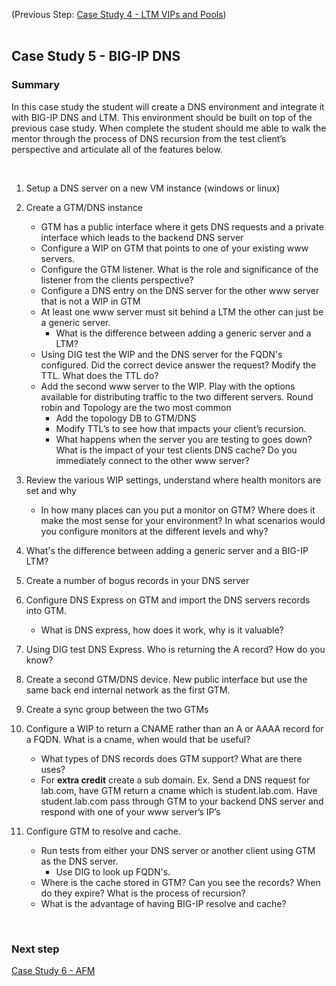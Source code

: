 (Previous Step: [Case Study 4 - LTM VIPs and Pools](https://github.com/grmarxer/Onboarding/blob/master/Case_Study_4-VIPs_and_Pools.md))  
<br/>  

## Case Study 5 - BIG-IP DNS  

### Summary  

In this case study the student will create a DNS environment and integrate it with BIG-IP DNS and LTM.  This environment should be built on top of the previous case study.  When complete the student should me able to walk the mentor through the process of DNS recursion from the test client’s perspective and articulate all of the features below.

<br/>  

1.	Setup a DNS server on a new VM instance (windows or linux)  

2.	Create a GTM/DNS instance 
    - GTM has a public interface where it gets DNS requests and a private interface which leads to the backend DNS server  
    - Configure a WIP on GTM that points to one of your existing www servers.    
    - Configure the GTM listener.  What is the role and significance of the listener from the clients perspective?  
    - Configure a DNS entry on the DNS server for the other www server that is not a WIP in GTM  
    - At least one www server must sit behind a LTM the other can just be a generic server.  
        - What is the difference between adding a generic server and a LTM?  
    - Using DIG test the WIP and the DNS server for the FQDN's configured.  Did the correct device answer the request?  Modify the TTL.  What does the TTL do?  
    - Add the second www server to the WIP.  Play with the options available for distributing traffic to the two different servers.  Round robin and Topology are the two most common  
        - Add the topology DB to GTM/DNS
        - Modify TTL’s to see how that impacts your client’s recursion.
        - What happens when the server you are testing to goes down?  What is the impact of your test clients DNS cache?  Do you immediately connect to the other www server?  

3.	Review the various WIP settings, understand where health monitors are set and why  
    - In how many places can you put a monitor on GTM?  Where does it make the most sense for your environment?  In what scenarios would you configure monitors at the different levels and why?    

4.	What's the difference between adding a generic server and a BIG-IP LTM?  

5.	Create a number of bogus records in your DNS server  

6.	Configure DNS Express on GTM and import the DNS servers records into GTM.  
    - What is DNS express, how does it work, why is it valuable?  

7.	Using DIG test DNS Express.  Who is returning the A record?  How do you know?  

8.	Create a second GTM/DNS device. New public interface but use the same back end internal network as the first GTM.  

9.	Create a sync group between the two GTMs  

10.	Configure a WIP to return a CNAME rather than an A or AAAA record for a FQDN.  What is a cname, when would that be useful?  
    - What types of DNS records does GTM support?  What are there uses?  
    - For __extra credit__ create a sub domain.  Ex.  Send a DNS request for lab.com, have GTM return a cname which is student.lab.com.  Have student.lab.com pass through GTM to your backend DNS server and respond with one of your www server’s IP’s  

11.	Configure GTM to resolve and cache.  
    - Run tests from either your DNS server or another client using GTM as the DNS server.   
        - Use DIG to look up FQDN's.  
    - Where is the cache stored in GTM? Can you see the records? When do they expire?  What is the process of recursion?  
    - What is the advantage of having BIG-IP resolve and cache?  
<br/>  

### Next step  

[Case Study 6 - AFM](https://github.com/grmarxer/Onboarding/blob/master/Case_Study_6-AFM.md)  